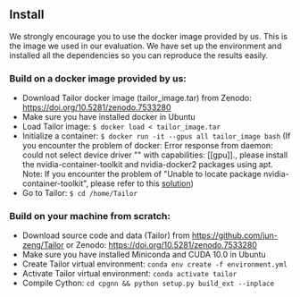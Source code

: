 ## Install
We strongly encourage you to use the docker image provided by us. This is the
image we used in our evaluation. We have set up the environment and installed
all the dependencies so you can reproduce the results easily. 

### Build on a docker image provided by us:
* Download Tailor docker image (tailor_image.tar) from Zenodo: https://doi.org/10.5281/zenodo.7533280
* Make sure you have installed docker in Ubuntu
* Load Tailor image: ``$ docker load < tailor_image.tar``
* Initialize a container: ``$ docker run -it --gpus all tailor_image bash`` (If you encounter the
  problem of docker: Error response from daemon: could not select device driver "" with
  capabilities: \[\[gpu\]\]., please install the nvidia-container-toolkit and nvidia-docker2 packages using apt. Note: If you encounter the problem of "Unable to
  locate package nvidia-container-toolkit", please refer to this
  [solution](https://github.com/NVIDIA/nvidia-docker/issues/1238))
* Go to Tailor: ``$ cd /home/Tailor``

### Build on your machine from scratch:
* Download source code and data (Tailor) from https://github.com/jun-zeng/Tailor or Zenodo: https://doi.org/10.5281/zenodo.7533280
* Make sure you have installed Miniconda and CUDA 10.0 in Ubuntu
* Create Tailor virtual environment: `conda env create -f environment.yml`
* Activate Tailor virtual environment: `conda activate tailor`
* Compile Cython: `cd cpgnn && python setup.py build_ext --inplace`